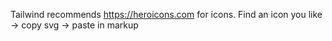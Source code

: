 
Tailwind recommends https://heroicons.com for icons. Find an icon you like -> copy svg -> paste in markup